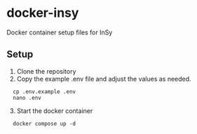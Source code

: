 # docker-insy
Docker container setup files for InSy

## Setup
1. Clone the repository
2. Copy the example .env file and adjust the values as needed.   
```
  cp .env.example .env
  nano .env
```
3. Start the docker container
```
  docker compose up -d
```
